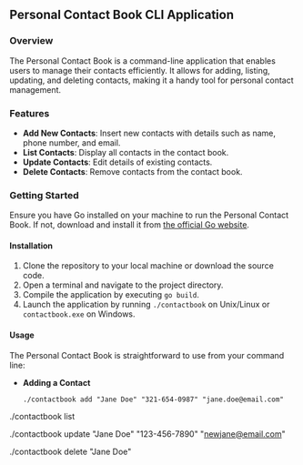## Personal Contact Book CLI Application

### Overview

The Personal Contact Book is a command-line application that enables users to manage their contacts efficiently. It allows for adding, listing, updating, and deleting contacts, making it a handy tool for personal contact management.

### Features

- **Add New Contacts**: Insert new contacts with details such as name, phone number, and email.
- **List Contacts**: Display all contacts in the contact book.
- **Update Contacts**: Edit details of existing contacts.
- **Delete Contacts**: Remove contacts from the contact book.

### Getting Started

Ensure you have Go installed on your machine to run the Personal Contact Book. If not, download and install it from [the official Go website](https://golang.org/dl/).

#### Installation

1. Clone the repository to your local machine or download the source code.
2. Open a terminal and navigate to the project directory.
3. Compile the application by executing `go build`.
4. Launch the application by running `./contactbook` on Unix/Linux or `contactbook.exe` on Windows.

#### Usage

The Personal Contact Book is straightforward to use from your command line:

- **Adding a Contact**
  ```shell
  ./contactbook add "Jane Doe" "321-654-0987" "jane.doe@email.com"

./contactbook list

./contactbook update "Jane Doe" "123-456-7890" "newjane@email.com"

./contactbook delete "Jane Doe"
